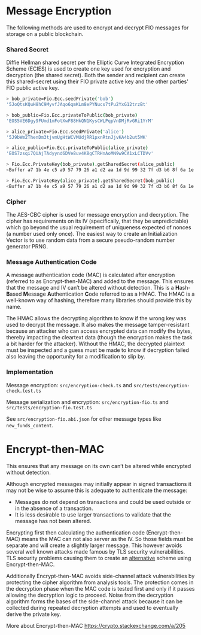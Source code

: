 # Message Encryption
The following methods are used to encrypt and decrypt FIO messages for storage on a public blockchain.

### Shared Secret
Diffie Hellman shared secret per the Elliptic Curve Integrated Encryption Scheme (ECIES) is used to create one key used for encryption and decryption (the shared secret). Both the sender and recipient can create this shared-secret using their FIO private active key and the other parties' FIO public active key.

```bash
> bob_private=Fio.Ecc.seedPrivate('bob')
'5JoQtsKQuH8hC9MyvfJAqo6qmKLm8ePYNucs7tPu2YxG12trzBt'

> bob_public=Fio.Ecc.privateToPublic(bob_private)
'EOS5VE6Dgy9FUmd1mFotXwF88HkQN1KysCWLPqpVnDMjRvGRi1YrM'

> alice_private=Fio.Ecc.seedPrivate('alice')
'5J9bWm2ThenDm3tjvmUgHtWCVMUdjRR1pxnRtnJjvKA4b2ut5WK'

> alice_public=Fio.Ecc.privateToPublic(alice_private)
'EOS7zsqi7QUAjTAdyynd6DVe8uv4K8gCTRHnAoMN9w9CA1xLCTDVv'

> Fio.Ecc.PrivateKey(bob_private).getSharedSecret(alice_public)
<Buffer a7 1b 4e c5 a9 57 79 26 a1 d2 aa 1d 9d 99 32 7f d3 b6 8f 6a 1e a5 97 20 0a 0d 89 0b d3 33 1d f3 00 a2 d4 9f ec 0b 2b 3e 69 69 ce 92 63 c5 d6 cf 47 c1 ... 14 more bytes>

> Fio.Ecc.PrivateKey(alice_private).getSharedSecret(bob_public)
<Buffer a7 1b 4e c5 a9 57 79 26 a1 d2 aa 1d 9d 99 32 7f d3 b6 8f 6a 1e a5 97 20 0a 0d 89 0b d3 33 1d f3 00 a2 d4 9f ec 0b 2b 3e 69 69 ce 92 63 c5 d6 cf 47 c1 ... 14 more bytes>
```

### Cipher
The AES-CBC cipher is used for message encryption and decryption.  The cipher has requirements on its IV (specifically, that they be unpredictable) which go beyond the usual requirement of uniqueness expected of nonces (a number used only once). The easiest way to create an Initialization Vector is to use random data from a secure pseudo-random number generator PRNG.

### Message Authentication Code
A message authentication code (MAC) is calculated after encryption (referred to as Encrypt-then-MAC) and added to the message. This ensures that the message and IV can’t be altered without detection.  This is a **H**ash-**B**ased **M**essage **A**uthentication **C**ode referred to as a HMAC.  The HMAC is a well-known way of hashing, therefore many libraries should provide this by name.

The HMAC allows the decrypting algorithm to know if the wrong key was used to decrypt the message.  It also makes the message tamper-resistant because an attacker who can access encrypted data can modify the bytes, thereby impacting the cleartext data (though the encryption makes the task a bit harder for the attacker). Without the HMAC, the decrypted plaintext must be inspected and a guess must be made to know if decryption failed also leaving the opportunity for a modification to slip by.

### Implementation

Message encryption: `src/encryption-check.ts` and `src/tests/encryption-check.test.ts`

Message serialization and encryption: `src/encryption-fio.ts` and `src/tests/encryption-fio.test.ts`

See `src/encryption-fio.abi.json` for other message types like `new_funds_content`.

# Encrypt-then-MAC
This ensures that any message on its own can’t be altered while encrypted without detection.

Although encrypted messages may initially appear in signed transactions it may not be wise to assume this is adequate to authenticate the message:
* Messages do not depend on transactions and could be used outside or in the absence of a transaction.
* It is less desirable to use larger transactions to validate that the message has not been altered.

Encrypting first then calculating the authentication code (Encrypt-then-MAC) means the MAC can not also server as the IV.  So those fields must be separate and will create a slightly larger message.  This however avoids several well known attacks made famous by TLS security vulnerabilities.  TLS security problems causing them to create an [alternative](https://tools.ietf.org/html/rfc7366) scheme using Encrypt-then-MAC.

Additionally Encrypt-then-MAC avoids side-channel attack vulnerabilities by protecting the cipher algorithm from analysis tools.  The protection comes in the decryption phase when the MAC code is tested first and only if it passes allowing the decryption logic to proceed.  Noise from the decryption algorithm forms the bases of the side-channel attack because it can be collected during repeated decryption attempts and used to eventually derive the private key.

More about Encrypt-then-MAC
https://crypto.stackexchange.com/a/205
